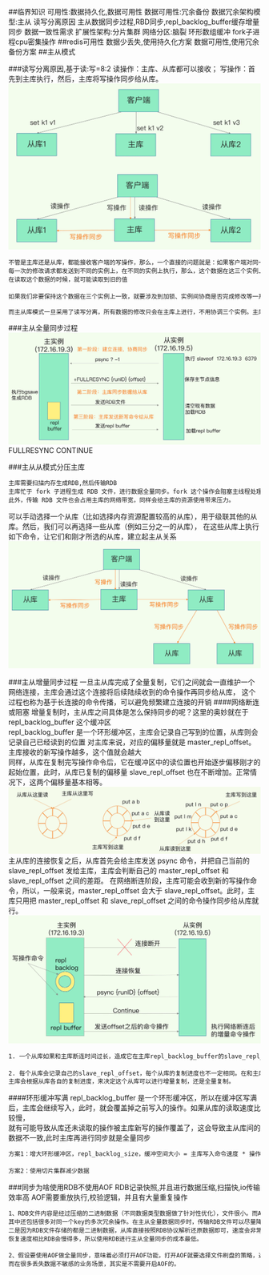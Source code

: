 ##临界知识
可用性:数据持久化,数据可用性
数据可用性:冗余备份
数据冗余架构模型:主从
读写分离原因
主从数据同步过程,RBD同步,repl_backlog_buffer缓存增量同步
数据一致性需求
扩展性架构:分片集群
网络分区:脑裂
环形数组缓冲
fork子进程cpu密集操作
##redis可用性
数据少丢失,使用持久化方案
数据可用性,使用冗余备份方案
##主从模式

###读写分离原因,基于读:写=8:2
读操作：主库、从库都可以接收；
写操作：首先到主库执行，然后，主库将写操作同步给从库。
![](.z_04_分布式_redis_04_分布式_可用性_扩展性_images/341753c2.png)
```asp
不管是主库还是从库，都能接收客户端的写操作，那么，一个直接的问题就是：如果客户端对同一个数据（例如 k1）前后修改了三次，
每一次的修改请求都发送到不同的实例上，在不同的实例上执行，那么，这个数据在这三个实例上的副本就不一致了（分别是 v1、v2 和 v3）。
在读取这个数据的时候，就可能读取到旧的值

如果我们非要保持这个数据在三个实例上一致，就要涉及到加锁、实例间协商是否完成修改等一系列操作，但这会带来巨额的开销，当然是不太能接受的。
```
```asp
而主从库模式一旦采用了读写分离，所有数据的修改只会在主库上进行，不用协调三个实例。主库有了最新的数据后，会同步给从库，这样，主从库的数据就是一致的
```
###主从全量同步过程
![](.z_04_分布式_redis_04_分布式_可用性_扩展性_images/f483efa8.png)
FULLRESYNC
CONTINUE


###主从从模式分压主库
```asp
主库需要扫描内存生成RDB,然后传输RDB
主库忙于 fork 子进程生成 RDB 文件，进行数据全量同步。fork 这个操作会阻塞主线程处理正常请求，从而导致主库响应应用程序的请求速度变慢。
此外，传输 RDB 文件也会占用主库的网络带宽，同样会给主库的资源使用带来压力。

```
可以手动选择一个从库（比如选择内存资源配置较高的从库），用于级联其他的从库。然后，我们可以再选择一些从库（例如三分之一的从库），
在这些从库上执行如下命令，让它们和刚才所选的从库，建立起主从关系
![](.z_04_分布式_redis_04_分布式_可用性_扩展性_images/0020740d.png)

###主从增量同步过程
一旦主从库完成了全量复制，它们之间就会一直维护一个网络连接，主库会通过这个连接将后续陆续收到的命令操作再同步给从库，
这个过程也称为基于长连接的命令传播，可以避免频繁建立连接的开销
####网络断连或阻塞
增量复制时，主从库之间具体是怎么保持同步的呢？这里的奥妙就在于 repl_backlog_buffer 这个缓冲区  
repl_backlog_buffer 是一个环形缓冲区，主库会记录自己写到的位置，从库则会记录自己已经读到的位置
对主库来说，对应的偏移量就是 master_repl_offset。主库接收的新写操作越多，这个值就会越大  
同样，从库在复制完写操作命令后，它在缓冲区中的读位置也开始逐步偏移刚才的起始位置，此时，从库已复制的偏移量 slave_repl_offset 也在不断增加。正常情况下，这两个偏移量基本相等。
![](.z_04_分布式_redis_04_分布式_可用性_扩展性_images/0db685a9.png)
主从库的连接恢复之后，从库首先会给主库发送 psync 命令，并把自己当前的 slave_repl_offset 发给主库，主库会判断自己的 master_repl_offset 和 slave_repl_offset 之间的差距。
在网络断连阶段，主库可能会收到新的写操作命令，所以，一般来说，master_repl_offset 会大于 slave_repl_offset。此时，主库只用把 master_repl_offset 和 slave_repl_offset 之间的命令操作同步给从库就行。
![](.z_04_分布式_redis_04_分布式_可用性_扩展性_images/b8239eab.png)

```asp
1. 一个从库如果和主库断连时间过长，造成它在主库repl_backlog_buffer的slave_repl_offset位置上的数据已经被覆盖掉了，此时从库和主库间将进行全量复制。

2. 每个从库会记录自己的slave_repl_offset，每个从库的复制进度也不一定相同。在和主库重连进行恢复时，从库会通过psync命令把自己记录的slave_repl_offset发给主库，
主库会根据从库各自的复制进度，来决定这个从库可以进行增量复制，还是全量复制。
```
####环形缓冲写满
repl_backlog_buffer 是一个环形缓冲区，所以在缓冲区写满后，主库会继续写入，此时，就会覆盖掉之前写入的操作。如果从库的读取速度比较慢，  
就有可能导致从库还未读取的操作被主库新写的操作覆盖了，这会导致主从库间的数据不一致,此时主库再进行同步就是全量同步
```asp
方案1：增大环形缓冲区，repl_backlog_size，缓冲空间大小 = 主库写入命令速度 * 操作大小 - 主从库间网络传输命令速度 * 操作大小

方案2：使用切片集群减少数据

```

###同步为啥使用RDB不使用AOF
RDB记录快照,并且进行数据压缩,扫描快,io传输效率高
AOF需要重放执行,校验逻辑，并且有大量重复操作
```asp
1、RDB文件内容是经过压缩的二进制数据（不同数据类型数据做了针对性优化），文件很小。而AOF文件记录的是每一次写操作的命令，写操作越多文件会变得很大，
其中还包括很多对同一个key的多次冗余操作。在主从全量数据同步时，传输RDB文件可以尽量降低对主库机器网络带宽的消耗，从库在加载RDB文件时，一是文件小，读取整个文件的速度会很快，
二是因为RDB文件存储的都是二进制数据，从库直接按照RDB协议解析还原数据即可，速度会非常快，而AOF需要依次重放每个写命令，这个过程会经历冗长的处理逻辑，
恢复速度相比RDB会慢得多，所以使用RDB进行主从全量同步的成本最低。

2、假设要使用AOF做全量同步，意味着必须打开AOF功能，打开AOF就要选择文件刷盘的策略，选择不当会严重影响Redis性能。而RDB只有在需要定时备份和主从全量同步数据时才会触发生成一次快照。
而在很多丢失数据不敏感的业务场景，其实是不需要开启AOF的。
```
